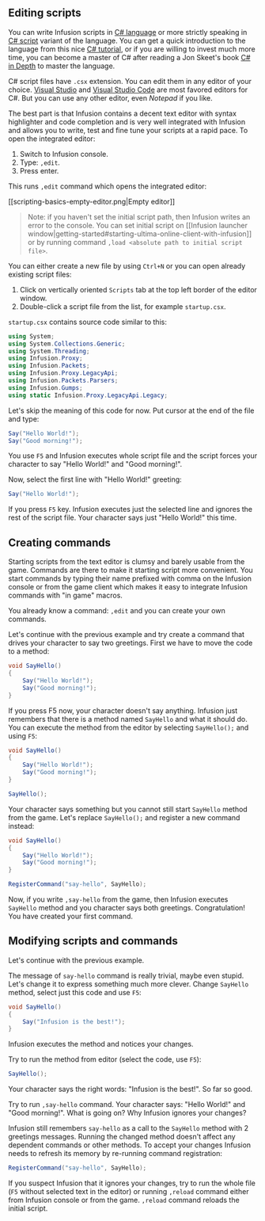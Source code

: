 ## Editing scripts

You can write Infusion scripts in [C# language](https://en.wikipedia.org/wiki/C_Sharp_(programming_language)) or more strictly speaking in [C# script](https://msdn.microsoft.com/en-us/magazine/mt614271.aspx) variant of the language. You can get a quick introduction to the language from this nice [C# tutorial](http://csharp.net-tutorials.com/), or if you are willing to invest much more time, you can become a master of C# after reading a Jon Skeet's book [C# in Depth](https://www.manning.com/books/c-sharp-in-depth-fourth-edition) to master the language.

C# script files have `.csx` extension. You can edit them in any editor of your choice. [Visual Studio](https://www.visualstudio.com/vs/community/) and [Visual Studio Code](https://code.visualstudio.com/) are most favored editors for C#. But you can use any other editor, even _Notepad_ if you like.

The best part is that Infusion contains a decent text editor with syntax highlighter and code completion and is very well integrated with Infusion and allows you to write, test and fine tune your scripts at a rapid pace. To open the integrated editor:

1. Switch to Infusion console.
1. Type: `,edit`.
1. Press enter.

This runs `,edit` command which opens the integrated editor:

[[scripting-basics-empty-editor.png|Empty editor]]

> Note: if you haven't set the initial script path, then Infusion writes an error to the console. You can set initial script on [[Infusion launcher window|getting-started#starting-ultima-online-client-with-infusion]] or by running command `,load <absolute path to initial script file>`.

You can either create a new file by using `Ctrl+N` or you can open already existing script files:

1. Click on vertically oriented `Scripts` tab at the top left border of the editor window.
1. Double-click a script file from the list, for example `startup.csx`.

`startup.csx` contains source code similar to this:

```csharp
using System;
using System.Collections.Generic;
using System.Threading;
using Infusion.Proxy;
using Infusion.Packets;
using Infusion.Proxy.LegacyApi;
using Infusion.Packets.Parsers;
using Infusion.Gumps;
using static Infusion.Proxy.LegacyApi.Legacy;
```

Let's skip the meaning of this code for now. Put cursor at the end of the file and type:

```csharp
Say("Hello World!");
Say("Good morning!");
```

You use `F5` and Infusion executes whole script file and the script forces your character to say "Hello World!" and "Good morning!".

Now, select the first line with "Hello World!" greeting:

```csharp
Say("Hello World!");
```

If you press `F5` key. Infusion executes just the selected line and ignores the rest of the script file. Your character says just "Hello World!" this time.

## Creating commands

Starting scripts from the text editor is clumsy and barely usable from the game. Commands are there to make it starting script more convenient. You start commands by typing their name prefixed with comma on the Infusion console or from the game client which makes it easy to integrate Infusion commands with "in game" macros.

You already know a command: `,edit` and you can create your own commands.

Let's continue with the previous example and try create a command that drives your character to say two greetings. First we have to move the code to a method:

```csharp
void SayHello()
{
    Say("Hello World!");
    Say("Good morning!");
}
```

If you press F5 now, your character doesn't say anything. Infusion just remembers that there is a method named `SayHello` and what it should do. You can  execute the method from the editor by selecting `SayHello();` and using `F5`:

```csharp
void SayHello()
{
    Say("Hello World!");
    Say("Good morning!");
}

SayHello();
```

Your character says something but  you cannot still start `SayHello` method from the game. Let's replace `SayHello();` and register a new command instead:

```csharp
void SayHello()
{
    Say("Hello World!");
    Say("Good morning!");
}

RegisterCommand("say-hello", SayHello);
```

Now, if you write `,say-hello` from the game, then Infusion executes `SayHello` method and you character says both greetings. Congratulation! You have created your first command.

## Modifying scripts and commands

Let's continue with the previous example.

The message of `say-hello` command is really trivial, maybe even stupid. Let's change it to express something much more clever. Change `SayHello` method, select just this code and use `F5`:

```csharp
void SayHello()
{
    Say("Infusion is the best!");
}
```

Infusion executes the method and notices your changes.

Try to run the method from editor (select the code, use `F5`):

```csharp
SayHello();
```

Your character says the right words: "Infusion is the best!". So far so good.

Try to run `,say-hello` command. Your character says: "Hello World!" and "Good morning!". What is going on? Why Infusion ignores your changes?

Infusion still remembers `say-hello` as a call to the `SayHello` method with 2 greetings messages. Running  the changed method doesn't affect any dependent commands or other methods. To accept your changes Infusion needs to refresh its memory by re-running command registration:

```csharp
RegisterCommand("say-hello", SayHello);
```

If you suspect Infusion that it ignores your changes, try to run the whole file (`F5` without selected text in the editor) or running `,reload` command either from Infusion console or from the game. `,reload` command reloads the initial script.
